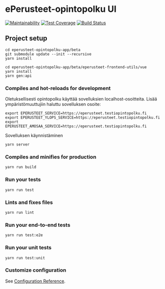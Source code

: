# ePerusteet-opintopolku UI

[![Maintainability](https://api.codeclimate.com/v1/badges/24fc0c3e2b968b432319/maintainability)](https://codeclimate.com/github/Opetushallitus/eperusteet-opintopolku/maintainability)
[![Test Coverage](https://api.codeclimate.com/v1/badges/24fc0c3e2b968b432319/test_coverage)](https://codeclimate.com/github/Opetushallitus/eperusteet-opintopolku/test_coverage)
[![Build Status](https://travis-ci.org/Opetushallitus/eperusteet-opintopolku.svg?branch=master)](https://travis-ci.org/Opetushallitus/eperusteet-opintopolku)

## Project setup
```
cd eperusteet-opintopolku-app/beta
git submodule update --init --recursive  
yarn install

cd eperusteet-opintopolku-app/beta/eperusteet-frontend-utils/vue
yarn install
yarn gen:api
```

### Compiles and hot-reloads for development

Oletuksellisesti opintopolku käyttää sovelluksien localhost-osoitteita. Lisää ympäristömuuttujiin haluttu sovelluksen osoite: 

```
export EPERUSTEET_SERVICE=https://eperusteet.testiopintopolku.fi
export EPERUSTEET_YLOPS_SERVICE=https://eperusteet.testiopintopolku.fi
export EPERUSTEET_AMOSAA_SERVICE=https://eperusteet.testiopintopolku.fi
```

Sovelluksen käynnistäminen
```
yarn server
```

### Compiles and minifies for production
```
yarn run build
```

### Run your tests
```
yarn run test
```

### Lints and fixes files
```
yarn run lint
```

### Run your end-to-end tests
```
yarn run test:e2e
```

### Run your unit tests
```
yarn run test:unit
```

### Customize configuration
See [Configuration Reference](https://cli.vuejs.org/config/).
